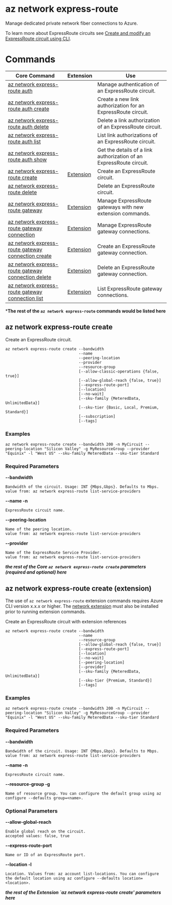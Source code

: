 # az network express-route

Manage dedicated private network fiber connections to Azure.

To learn more about ExpressRoute circuits see [Create and modify an ExpressRoute circuit using CLI](https://docs.microsoft.com/azure/expressroute/howto-circuit-cli).

# Commands

| Core Command | Extension | Use |
|-|-|-|
| [az network express-route auth]() | | Manage authentication of an ExpressRoute circuit.
| [az network express-route auth create]() | | Create a new link authorization for an ExpressRoute circuit.
| [az network express-route auth delete]() | | Delete a link authorization of an ExpressRoute circuit.
| [az network express-route auth list]() | | List link authorizations of an ExpressRoute circuit.
| [az network express-route auth show]() | | Get the details of a link authorization of an ExpressRoute circuit.
| [az network express-route create](#az-network-express-route-create) | [Extension](#az-network-express-route-create-(extension)) | Create an ExpressRoute circuit.
| [az network express-route delete]() | | Delete an ExpressRoute circuit.
| [az network express-route gateway]() | [Extension]() | Manage ExpressRoute gateways with new extension commands.
| [az network express-route gateway connection]() | [Extension]()| Manage ExpressRoute gateway connections.
| [az network express-route gateway connection create]() | [Extension]() | Create an ExpressRoute gateway connection.
| [az network express-route gateway connection delete]() | [Extension]() | Delete an ExpressRoute gateway connection.
| [az network express-route gateway connection list]() | [Extension]() | List ExpressRoute gateway connections.

***The rest of the `az network express-route` commands would be listed here**

## az network express-route create

Create an ExpressRoute circuit.

```azurecli
az network express-route create --bandwidth
                                --name
                                --peering-location
                                --provider
                                --resource-group
                                [--allow-classic-operations {false, true}]
                                [--allow-global-reach {false, true}]
                                [--express-route-port]
                                [--location]
                                [--no-wait]
                                [--sku-family {MeteredData, UnlimitedData}]
                                [--sku-tier {Basic, Local, Premium, Standard}]
                                [--subscription]
                                [--tags]
```

### Examples

```azurecli
az network express-route create --bandwidth 200 -n MyCircuit --peering-location "Silicon Valley" -g MyResourceGroup --provider "Equinix" -l "West US" --sku-family MeteredData --sku-tier Standard
```

### Required Parameters

**--bandwidth**

    Bandwidth of the circuit. Usage: INT {Mbps,Gbps}. Defaults to Mbps.
    value from: az network express-route list-service-providers

**--name -n**

    ExpressRoute circuit name.

**--peering-location**

    Name of the peering location.
    value from: az network express-route list-service-providers

**--provider**

    Name of the ExpressRoute Service Provider.
    value from: az network express-route list-service-providers

***the rest of the Core `az network express-route create` parameters (required and optional) here***

## az network express-route create (extension)

The use of `az network express-route` extension commands requires Azure CLI version x.x.x or higher.  The [network extension](prototype-azure-cli-reference-network#install-the-extension-reference) must also be installed prior to running extension commands.

Create an ExpressRoute circuit with extension references

```azurecli
az network express-route create --bandwidth
                                --name
                                --resource-group
                                [--allow-global-reach {false, true}]
                                [--express-route-port]
                                [--location]
                                [--no-wait]
                                [--peering-location]
                                [--provider]
                                [--sku-family {MeteredData, UnlimitedData}]
                                [--sku-tier {Premium, Standard}]
                                [--tags]

```

### Examples

```azurecli
az network express-route create --bandwidth 200 -n MyCircuit --peering-location "Silicon Valley" -g MyResourceGroup --provider "Equinix" -l "West US" --sku-family MeteredData --sku-tier Standard
```

### Required Parameters

**--bandwidth**

    Bandwidth of the circuit. Usage: INT {Mbps,Gbps}. Defaults to Mbps.
    value from: az network express-route list-service-providers

**--name -n**

    ExpressRoute circuit name.

**--resource-group -g**

    Name of resource group. You can configure the default group using az configure --defaults group=<name>.

### Optional Parameters

**--allow-global-reach**

    Enable global reach on the circuit.
    accepted values: false, true

**--express-route-port**

    Name or ID of an ExpressRoute port.

**--location -l**

    Location. Values from: az account list-locations. You can configure the default location using az configure --defaults location=<location>.


***the rest of the Extension `az network express-route create' parameters here***

